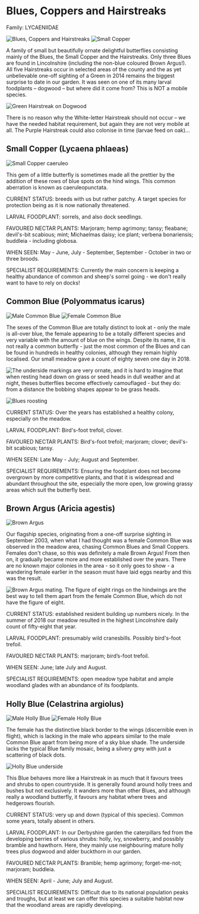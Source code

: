 Blues, Coppers and Hairstreaks
==============================

Family: LYCAENIIDAE

![Blues, Coppers and Hairstreaks](/asset/photo/Blues,%20Coppers,%20and%20Hairstreaks.jpg) ![Small Copper](/asset/photo/Small%20Copper.jpg)

A family of small but beautifully ornate delightful butterflies consisting mainly of the Blues,  the Small Copper and the Hairstreaks. Only three Blues are found in Lincolnshire (including the non-blue coloured Brown Argus!). All five Hairstreaks occur in selected areas of the county and the as yet unbelievable one-off sighting of a Green in 2014 remains the biggest surprise to date in our garden. It was seen on one of its many larval foodplants – dogwood – but where did it come from? This is NOT a mobile species. 

![Green Hairstreak on Dogwood](/asset/photo/Green%20Hairstreak%20on%20dogwood.jpg)

There is no reason why the White-letter Hairstreak should not occur – we have the needed habitat requirement, but again they are not very mobile at all. The Purple Hairstreak could also colonise in time (larvae feed on oak)...

Small Copper (Lycaena phlaeas)
------------------------------

![Small Copper caeruleo](/asset/photo/Small%20Copper%20caeruleo.jpg) 

This gem of a little butterfly is sometimes made all the prettier by the addition of these rows of blue spots on the hind wings. This common aberration is known as caeruleopunctata.

CURRENT STATUS: breeds with us but rather patchy. A target species for protection being as it is now nationally threatened.

LARVAL FOODPLANT: sorrels, and also dock seedlings.

FAVOURED NECTAR PLANTS: Marjoram; hemp agrimony; tansy; fleabane; devil's-bit scabious; mint; Michaelmas daisy; ice plant; verbena bonariensis; buddleia - including globosa.

WHEN SEEN: May - June, July - September, September - October in two or three broods.

SPECIALIST REQUIREMENTS: Currently the main concern is keeping a healthy abundance of common and sheep's sorrel going - we don't really want to have to rely on docks!

Common Blue (Polyommatus icarus)
--------------------------------

![Male Common Blue](/asset/photo/Common%20Blue%20male.jpg) ![Female Common Blue](/asset/photo/Common%20Blue%20female.jpg)

The sexes of the Common Blue are totally distinct to look at - only the male is all-over blue, the female appearing to be a totally different species and very variable with the amount of blue on the wings. Despite its name, it is not really a common butterfly - just the most common of the Blues and can be found in hundreds in healthy colonies, although they remain highly localised. Our small meadow gave a count of eighty seven one day in 2018.

![The underside markings are very ornate, and it is hard to imagine that when resting head down on grass or seed heads in dull weather and at night, theses butterflies become effectively camouflaged - but they do: from a distance the bobbing shapes appear to be grass heads.](/asset/photo/Common%20Blue%20underside.jpg)

![Blues roosting](/asset/photo/Blues%20roosting.jpg)

CURRENT STATUS: Over the years has established a healthy colony, especially on the meadow.

LARVAL FOODPLANT: Bird's-foot trefoil, clover.

FAVOURED NECTAR PLANTS: Bird's-foot trefoil; marjoram; clover; devil's-bit scabious; tansy.

WHEN SEEN: Late May - July; August and September.

SPECIALIST REQUIREMENTS: Ensuring the foodplant does not become overgrown by more competitive plants, and that it is widespread and abundant throughout the site, especially the more open, low growing grassy areas which suit the butterfly best.

Brown Argus (Aricia agestis)
----------------------------

![Brown Argus](/asset/photo/Brown%20Argus%202.jpg)

Our flagship species, originating from a one-off surprise sighting in September 2003, when what I had thought was a female Common Blue was observed in the meadow area, chasing Common Blues and Small Coppers. Females don't chase, so this was definitely a male Brown Argus! From then on, it gradually became more and more established over the years. There are no known major colonies in the area - so it only goes to show - a wandering female earlier in the season must have laid eggs nearby and this was the result. 

![Brown Argus mating. The figure of eight rings on the hindwings are the best way to tell them apart from the female Common Blue, which do not have the figure of eight.](/asset/photo/Brown%20Argus%20mating.jpg)

CURRENT STATUS: established resident building up numbers nicely. In the summer of 2018 our meadow resulted in the highest Lincolnshire daily count of fifty-eight that year.

LARVAL FOODPLANT: presumably wild cranesbills. Possibly bird's-foot trefoil.  

FAVOURED NECTAR PLANTS: marjoram; bird’s-foot trefoil.

WHEN SEEN: June;  late July and August.

SPECIALIST REQUIREMENTS: open meadow type habitat and ample woodland glades with an abundance of its foodplants. 

Holly Blue (Celastrina argiolus)
--------------------------------

![Male Holly Blue](/asset/photo/Holly%20Blue%20male.jpg) ![Female Holly Blue](/asset/photo/Holly%20Blue%20female.jpg)

The female has the distinctive black border to the wings (discernible even in flight), which is lacking in the male who appears similar to the male Common Blue apart from being more of a sky blue shade. The underside lacks the typical Blue family mosaic, being a silvery grey with just a scattering of black dots. 

![Holly Blue underside](/asset/photo/Holly%20Blue%20underside.jpg)

This Blue behaves more like a Hairstreak in as much that it favours trees and shrubs to open countryside. It is generally found around holly trees and bushes but not exclusively. It wanders more than other Blues, and although really a woodland butterfly, it favours any habitat where trees and hedgerows flourish.

CURRENT STATUS: very up and down (typical of this species). Common some years, totally absent in others.

LARVAL FOODPLANT: In our Derbyshire garden the caterpillars fed from the developing berries of various shrubs: holly, ivy, snowberry, and possibly bramble and hawthorn. Here, they mainly use neighbouring mature holly trees plus dogwood and alder buckthorn in our garden.

FAVOURED NECTAR PLANTS: Bramble; hemp agrimony; forget-me-not; marjoram; buddleia.

WHEN SEEN: April - June;  July and August.

SPECIALIST REQUIREMENTS: Difficult due to its national population peaks and troughs, but at least we can offer this species a suitable habitat now that the woodland areas are rapidly developing.
